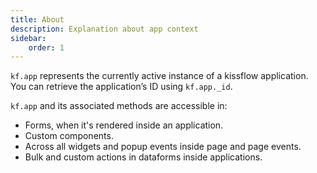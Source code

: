 ```yaml
---
title: About
description: Explanation about app context
sidebar:
    order: 1
---
```


`kf.app` represents the currently active instance of a kissflow application. You can retrieve the application’s ID using `kf.app._id`.

`kf.app` and its associated methods are accessible in:
- Forms, when it's rendered inside an application.
- Custom components.
- Across all widgets and popup events inside page and page events.
- Bulk and custom actions in dataforms inside applications.
